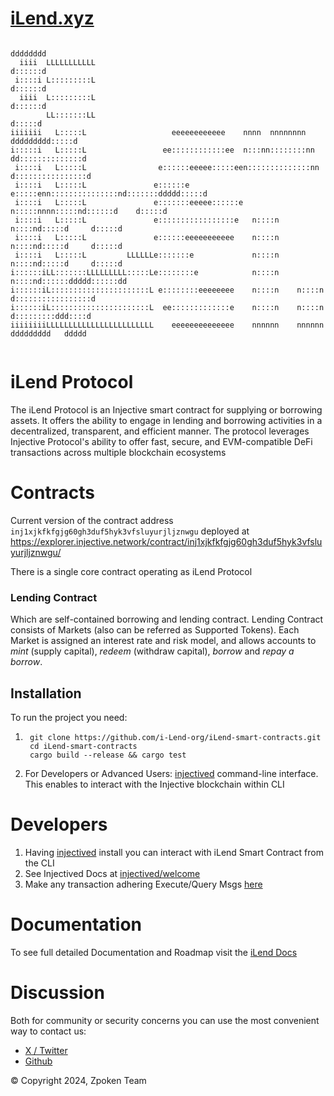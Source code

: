 # [iLend.xyz](https://ilend.xyz/)

```                                                                                          
                                                                                  dddddddd
  iiii  LLLLLLLLLLL                                                               d::::::d
 i::::i L:::::::::L                                                               d::::::d
  iiii  L:::::::::L                                                               d::::::d
        LL:::::::LL                                                               d:::::d 
iiiiiii   L:::::L                   eeeeeeeeeeee    nnnn  nnnnnnnn        ddddddddd:::::d 
i:::::i   L:::::L                 ee::::::::::::ee  n:::nn::::::::nn    dd::::::::::::::d 
 i::::i   L:::::L                e::::::eeeee:::::een::::::::::::::nn  d::::::::::::::::d 
 i::::i   L:::::L               e::::::e     e:::::enn:::::::::::::::nd:::::::ddddd:::::d 
 i::::i   L:::::L               e:::::::eeeee::::::e  n:::::nnnn:::::nd::::::d    d:::::d 
 i::::i   L:::::L               e:::::::::::::::::e   n::::n    n::::nd:::::d     d:::::d 
 i::::i   L:::::L               e::::::eeeeeeeeeee    n::::n    n::::nd:::::d     d:::::d 
 i::::i   L:::::L         LLLLLLe:::::::e             n::::n    n::::nd:::::d     d:::::d 
i::::::iLL:::::::LLLLLLLLL:::::Le::::::::e            n::::n    n::::nd::::::ddddd::::::dd
i::::::iL::::::::::::::::::::::L e::::::::eeeeeeee    n::::n    n::::n d:::::::::::::::::d
i::::::iL::::::::::::::::::::::L  ee:::::::::::::e    n::::n    n::::n  d:::::::::ddd::::d
iiiiiiiiLLLLLLLLLLLLLLLLLLLLLLLL    eeeeeeeeeeeeee    nnnnnn    nnnnnn   ddddddddd   ddddd
                                                                       
```

 iLend Protocol
=================


The iLend Protocol is an Injective smart contract for supplying or borrowing assets.  It offers the ability to engage in lending and borrowing activities in a decentralized, transparent, and efficient manner. The protocol leverages Injective Protocol's ability to offer fast, secure, and EVM-compatible DeFi transactions across multiple blockchain ecosystems


Contracts
=================

Current version of the contract address `inj1xjkfkfgjg60gh3duf5hyk3vfsluyurjljznwgu` deployed at https://explorer.injective.network/contract/inj1xjkfkfgjg60gh3duf5hyk3vfsluyurjljznwgu/

There is a single core contract operating as iLend Protocol

### Lending Contract
Which are self-contained borrowing and lending contract. Lending Contract consists of Markets (also can be referred as  Supported Tokens).
Each Market is assigned an interest rate and risk model, and allows accounts to *mint* (supply capital), *redeem* (withdraw capital), *borrow* and *repay a borrow*.


## Installation

To run the project you need:

1. ```
    git clone https://github.com/i-Lend-org/iLend-smart-contracts.git
    cd iLend-smart-contracts
    cargo build --release && cargo test 
 2. For Developers or Advanced Users: [injectived](https://docs.injective.network/develop/guides/cosmwasm-dapps/Your_first_contract_on_injective#install-injectived) command-line interface. This enables to interact with the Injective blockchain within CLI 


Developers
=================
1. Having [injectived](https://docs.injective.network/develop/guides/cosmwasm-dapps/Your_first_contract_on_injective#install-injectived) install you can interact with iLend Smart Contract from the CLI
2. See Injectived Docs at [injectived/welcome](https://docs.injective.network/develop/tools/injectived/welcome)
3. Make any transaction adhering  Execute/Query Msgs [here](schema)

Documentation
=================

To see full detailed Documentation and Roadmap visit the [iLend Docs](https://docs.ilend.xyz/ilend-knowledge-hub/)

Discussion
=================

Both for community or security concerns  you can use the most convenient way to contact us:

- [X / Twitter](https://twitter.com/ilendorg)
- [Github](https://github.com/i-Lend-org/iLend-smart-contracts)






© Copyright 2024, Zpoken Team
